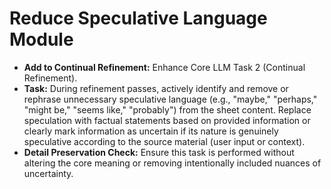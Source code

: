 # **Reduce Speculative Language Module**
*   **Add to Continual Refinement:** Enhance Core LLM Task 2 (Continual Refinement).
*   **Task:** During refinement passes, actively identify and remove or rephrase unnecessary speculative language (e.g., "maybe," "perhaps," "might be," "seems like," "probably") from the sheet content. Replace speculation with factual statements based on provided information or clearly mark information as uncertain if its nature is genuinely speculative according to the source material (user input or context).
*   **Detail Preservation Check:** Ensure this task is performed without altering the core meaning or removing intentionally included nuances of uncertainty.